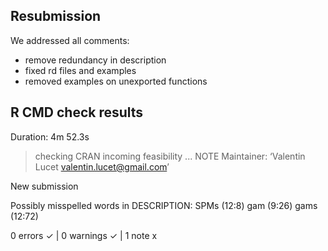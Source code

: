 ## Resubmission

We addressed all comments: 
- remove redundancy in description
- fixed rd files and examples
- removed examples on unexported functions

## R CMD check results
Duration: 4m 52.3s

> checking CRAN incoming feasibility ... NOTE
  Maintainer: ‘Valentin Lucet <valentin.lucet@gmail.com>’
  
  New submission
  
  Possibly misspelled words in DESCRIPTION:
    SPMs (12:8)
    gam (9:26)
    gams (12:72)

0 errors ✓ | 0 warnings ✓ | 1 note x
